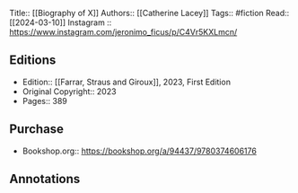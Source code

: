Title:: [[Biography of X]]
Authors:: [[Catherine Lacey]]
Tags:: #fiction 
Read:: [[2024-03-10]]
Instagram :: https://www.instagram.com/jeronimo_ficus/p/C4Vr5KXLmcn/

## Editions
- Edition:: [[Farrar, Straus and Giroux]], 2023, First Edition
- Original Copyright:: 2023
- Pages:: 389

## Purchase
* Bookshop.org:: https://bookshop.org/a/94437/9780374606176
## Annotations
